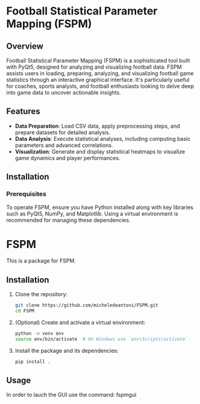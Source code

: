 # Football Statistical Parameter Mapping (FSPM)

## Overview
Football Statistical Parameter Mapping (FSPM) is a sophisticated tool built with PyQt5, designed for analyzing and visualizing football data. FSPM assists users in loading, preparing, analyzing, and visualizing football game statistics through an interactive graphical interface. It's particularly useful for coaches, sports analysts, and football enthusiasts looking to delve deep into game data to uncover actionable insights.

## Features
- **Data Preparation**: Load CSV data, apply preprocessing steps, and prepare datasets for detailed analysis.
- **Data Analysis**: Execute statistical analyses, including computing basic parameters and advanced correlations.
- **Visualization**: Generate and display statistical heatmaps to visualize game dynamics and player performances.

## Installation

### Prerequisites
To operate FSPM, ensure you have Python installed along with key libraries such as PyQt5, NumPy, and Matplotlib. Using a virtual environment is recommended for managing these dependencies.

# FSPM

This is a package for FSPM.

## Installation

1. Clone the repository:

    ```sh
    git clone https://github.com/micheledeantoni/FSPM.git
    cd FSPM
    ```

2. (Optional) Create and activate a virtual environment:

    ```sh
    python -m venv env
    source env/bin/activate  # On Windows use `env\Scripts\activate`
    ```

3. Install the package and its dependencies:

    ```sh
    pip install .
    ```

## Usage

  In order to lauch the GUI use the command: fspmgui
